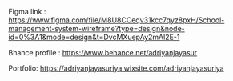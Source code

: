 Figma link : https://www.figma.com/file/M8U8CCeqv31kcc7qyz8pxH/School-management-system-wireframe?type=design&node-id=0%3A1&mode=design&t=DvcMXuepAy2mAl2E-1

Bhance profile : https://www.behance.net/adriyanjayasur

Portfolio: https://adriyanjayasuriya.wixsite.com/adriyanjayasuriya
